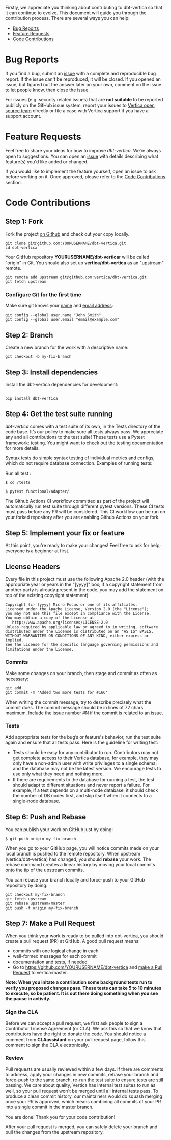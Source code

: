 Firstly, we appreciate you thinking about contributing to dbt-vertica so that it can continue to evolve.
This document will guide you through the contribution process. There are several ways you can help:

 - [Bug Reports](#bug-reports)
 - [Feature Requests](#feature-requests)
 - [Code Contributions](#code-contributions)

# Bug Reports

If you find a bug, submit an [issue](https://github.com/vertica/dbt-vertica/issues) with a complete and reproducible bug report. If the issue can't be reproduced, it will be closed. If you opened an issue, but figured out the answer later on your own, comment on the issue to let people know, then close the issue.

For issues (e.g. security related issues) that are **not suitable** to be reported publicly on the GitHub issue system, report your issues to [Vertica open source team](mailto:vertica-opensrc@microfocus.com) directly or file a case with Vertica support if you have a support account.

# Feature Requests

Feel free to share your ideas for how to improve *dbt-vertica*. We’re always open to suggestions.
You can open an [issue](https://github.com/vertica/dbt-vertica/issues)
with details describing what feature(s) you'd like added or changed.

If you would like to implement the feature yourself, open an issue to ask before working on it. Once approved, please refer to the [Code Contributions](#code-contributions) section.

# Code Contributions

## Step 1: Fork
Fork the project [on Github](https://github.com/vertica/dbt-vertica)  and check out your copy locally.
```shell
git clone git@github.com:YOURUSERNAME/dbt-vertica.git
cd dbt-vertica
```
Your GitHub repository **YOURUSERNAME/dbt-vertica**r will be called "origin" in Git. 
You should also set up **vertica/dbt-vertica** as an "upstream" remote.

```shell
git remote add upstream git@github.com:vertica/dbt-vertica.git
git fetch upstream
```
### Configure Git for the first time

Make sure git knows your [name](https://help.github.com/articles/setting-your-username-in-git/ "Set commit username in Git") and [email address](https://help.github.com/articles/setting-your-commit-email-address-in-git/ "Set commit email address in Git"):

```shell
git config --global user.name "John Smith"
git config --global user.email "email@example.com"
```

## Step 2: Branch

Create a new branch for the work with a descriptive name:
```shell
git checkout -b my-fix-branch
```

## Step 3: Install dependencies

Install the dbt-vertica dependencies for development:
```shell

pip install dbt-vertica

```

## Step 4: Get the test suite running

*dbt-vertica* comes with a test suite of its own, in the Tests directory of the code base. It’s our policy to make sure all tests always pass.
We appreciate any and all contributions to the test suite! These tests use a Pytest framework: testing. You might want to check out the testing documentation for more details.

Syntax tests do simple syntax testing of individual metrics and configs, which do not require database connection. Examples of running tests:

Run all test :
```shell
$ cd /tests
```
```shell
$ pytest functional/adapter/
```

The Github Actions CI workflow committed as part of the project will automatically run test suite through different pytest versions. These CI tests must pass before any PR will be considered. This CI workflow can be run on your forked repository after you are enabling Github Actions on your fork.

## Step 5: Implement your fix or feature

At this point, you're ready to make your changes! Feel free to ask for help; everyone is a beginner at first.
## License Headers
Every file in this project must use the following Apache 2.0 header (with the appropriate year or years in the "[yyyy]" box; if a copyright statement from another party is already present in the code, you may add the statement on top of the existing copyright statement):

```
Copyright (c) [yyyy] Micro Focus or one of its affiliates.
Licensed under the Apache License, Version 2.0 (the "License");
you may not use this file except in compliance with the License.
You may obtain a copy of the License at
   http://www.apache.org/licenses/LICENSE-2.0
Unless required by applicable law or agreed to in writing, software
distributed under the License is distributed on an "AS IS" BASIS,
WITHOUT WARRANTIES OR CONDITIONS OF ANY KIND, either express or implied.
See the License for the specific language governing permissions and
limitations under the License.
```

### Commits
Make some changes on your branch, then stage and commit as often as necessary:
```shell
git add.
git commit -m 'Added two more tests for #166'
```
When writing the commit message, try to describe precisely what the commit does. The commit message should be in lines of 72 chars maximum. Include the issue number #N if the commit is related to an issue.

### Tests
Add appropriate tests for the bug’s or feature's behavior, run the test suite again and ensure that all tests pass. Here is the guideline for writing test:
 - Tests should be easy for any contributor to run. Contributors may not get complete access to their Vertica database, for example, they may only have a non-admin user with write privileges to a single schema, and the database may not be the latest version. We encourage tests to use only what they need and nothing more.
 - If there are requirements to the database for running a test, the test should adapt to different situations and never report a failure. For example, if a test depends on a multi-node database, it should check the number of DB nodes first, and skip itself when it connects to a single-node database.

## Step 6: Push and Rebase

You can publish your work on GitHub just by doing:
```shell
$ git push origin my-fix-branch
```
When you go to your GitHub page, you will notice commits made on your local branch is pushed to the remote repository.
When upstream (vertica/dbt-vertica) has changed, you should **rebase** your work. The rebase command creates a linear history by moving your local commits onto the tip of the upstream commits.

You can rebase your branch locally and force-push to your GitHub repository by doing:

```shell
git checkout my-fix-branch
git fetch upstream
git rebase upstream/master
git push -f origin my-fix-branch
```

## Step 7: Make a Pull Request

When you think your work is ready to be pulled into dbt-vertica, you should create a pull request (PR) at GitHub.
A good pull request means:

- commits with one logical change in each
- well-formed messages for each commit
- documentation and tests, if needed
- Go to https://github.com/YOURUSERNAME/dbt-vertica  and [make a Pull Request](https://help.github.com/articles/creating-a-pull-request/) to vertica:master.

**Note: When you initate a contribution some background tests run to verify you proposed changes pass. These tests can take 5 to 10 minutes to execute, so be patient. It is out there doing something when you see the pause in activity.**

### Sign the CLA

Before we can accept a pull request, we first ask people to sign a Contributor License Agreement (or CLA). We ask this so that we know that contributors have the right to donate the code. You should notice a comment from **CLAassistant**  on your pull request page, follow this comment to sign the CLA electronically.

### Review

Pull requests are usually reviewed within a few days. If there are comments to address, apply your changes in new commits, rebase your branch and force-push to the same branch, re-run the test suite to ensure tests are still passing. We care about quality, Vertica has internal test suites to run as well, so your pull request won't be merged until all internal tests pass. To produce a clean commit history, our maintainers would do squash merging once your PR is approved, which means combining all commits of your PR into a single commit in the master branch.

You are done! Thank you for your code contribution!

After your pull request is merged, you can safely delete your branch and pull the changes from the upstream repository.